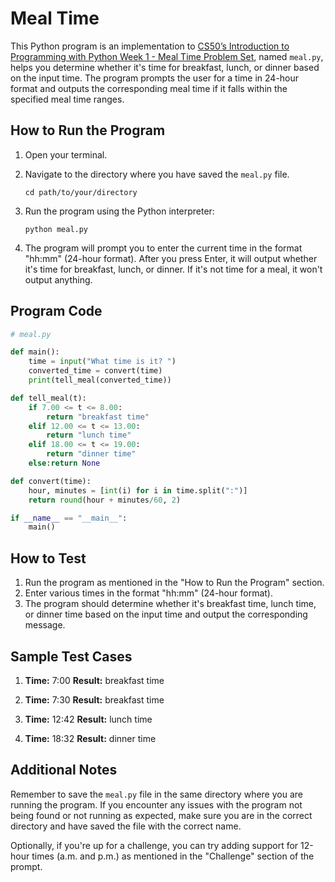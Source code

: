 # Meal Time

This Python program is an implementation to [CS50’s Introduction to Programming with Python Week 1 - Meal Time Problem Set](https://cs50.harvard.edu/python/2022/psets/1/meal/), named `meal.py`, helps you determine whether it's time for breakfast, lunch, or dinner based on the input time. The program prompts the user for a time in 24-hour format and outputs the corresponding meal time if it falls within the specified meal time ranges.

## How to Run the Program

1. Open your terminal.
2. Navigate to the directory where you have saved the `meal.py` file.

   ```
   cd path/to/your/directory
   ```

3. Run the program using the Python interpreter:

   ```
   python meal.py
   ```

4. The program will prompt you to enter the current time in the format "hh:mm" (24-hour format). After you press Enter, it will output whether it's time for breakfast, lunch, or dinner. If it's not time for a meal, it won't output anything.

## Program Code

```python
# meal.py

def main():
    time = input("What time is it? ")
    converted_time = convert(time)
    print(tell_meal(converted_time))

def tell_meal(t):
    if 7.00 <= t <= 8.00:
        return "breakfast time"
    elif 12.00 <= t <= 13.00:
        return "lunch time"
    elif 18.00 <= t <= 19.00:
        return "dinner time"
    else:return None

def convert(time):
    hour, minutes = [int(i) for i in time.split(":")]
    return round(hour + minutes/60, 2)

if __name__ == "__main__":
    main()
```

## How to Test

1. Run the program as mentioned in the "How to Run the Program" section.
2. Enter various times in the format "hh:mm" (24-hour format).
3. The program should determine whether it's breakfast time, lunch time, or dinner time based on the input time and output the corresponding message.

## Sample Test Cases

1. **Time:** 7:00
   **Result:** breakfast time

2. **Time:** 7:30
   **Result:** breakfast time

3. **Time:** 12:42
   **Result:** lunch time

4. **Time:** 18:32
   **Result:** dinner time

## Additional Notes

Remember to save the `meal.py` file in the same directory where you are running the program. If you encounter any issues with the program not being found or not running as expected, make sure you are in the correct directory and have saved the file with the correct name.

Optionally, if you're up for a challenge, you can try adding support for 12-hour times (a.m. and p.m.) as mentioned in the "Challenge" section of the prompt.